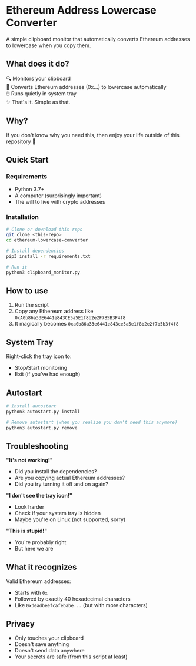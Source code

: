 # Ethereum Address Lowercase Converter

A simple clipboard monitor that automatically converts Ethereum addresses to lowercase when you copy them.

## What does it do?

🔍 Monitors your clipboard  
🔄 Converts Ethereum addresses (0x...) to lowercase automatically  
🖱️ Runs quietly in system tray  
✨ That's it. Simple as that.

## Why?

If you don't know why you need this, then enjoy your life outside of this repository 🌻

## Quick Start

### Requirements

-   Python 3.7+
-   A computer (surprisingly important)
-   The will to live with crypto addresses

### Installation

```bash
# Clone or download this repo
git clone <this-repo>
cd ethereum-lowercase-converter

# Install dependencies
pip3 install -r requirements.txt

# Run it
python3 clipboard_monitor.py
```

## How to use

1. Run the script
2. Copy any Ethereum address like `0xA0b86a33E6441e843CE5a5E1f8b2e2F7B5B3F4f8`
3. It magically becomes `0xa0b86a33e6441e843ce5a5e1f8b2e2f7b5b3f4f8`

## System Tray

Right-click the tray icon to:

-   Stop/Start monitoring
-   Exit (if you've had enough)

## Autostart

```bash
# Install autostart
python3 autostart.py install

# Remove autostart (when you realize you don't need this anymore)
python3 autostart.py remove
```

## Troubleshooting

**"It's not working!"**

-   Did you install the dependencies?
-   Are you copying actual Ethereum addresses?
-   Did you try turning it off and on again?

**"I don't see the tray icon!"**

-   Look harder
-   Check if your system tray is hidden
-   Maybe you're on Linux (not supported, sorry)

**"This is stupid!"**

-   You're probably right
-   But here we are

## What it recognizes

Valid Ethereum addresses:

-   Starts with `0x`
-   Followed by exactly 40 hexadecimal characters
-   Like `0xdeadbeefcafebabe...` (but with more characters)

## Privacy

-   Only touches your clipboard
-   Doesn't save anything
-   Doesn't send data anywhere
-   Your secrets are safe (from this script at least)
